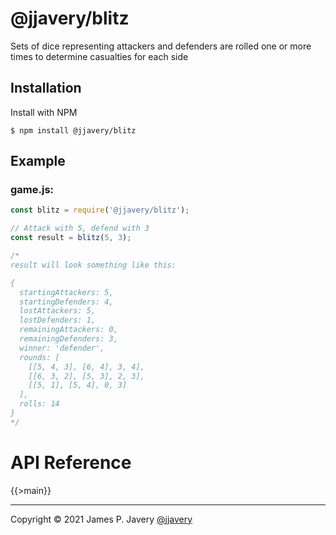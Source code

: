 # @jjavery/blitz

Sets of dice representing attackers and defenders are rolled one or more times to determine casualties for each side

## Installation

Install with NPM

```shell
$ npm install @jjavery/blitz
```

## Example

### game.js:

```javascript
const blitz = require('@jjavery/blitz');

// Attack with 5, defend with 3
const result = blitz(5, 3);

/*
result will look something like this:

{
  startingAttackers: 5,
  startingDefenders: 4,
  lostAttackers: 5,
  lostDefenders: 1,
  remainingAttackers: 0,
  remainingDefenders: 3,
  winner: 'defender',
  rounds: [
    [[5, 4, 3], [6, 4], 3, 4],
    [[6, 3, 2], [5, 3], 2, 3],
    [[5, 1], [5, 4], 0, 3]
  ],
  rolls: 14
}
*/

```

# API Reference

{{>main}}

---

Copyright &copy; 2021 James P. Javery [@jjavery](https://github.com/jjavery)
